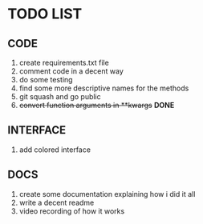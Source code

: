 # TODO LIST

## CODE
1. create requirements.txt file
2. comment code in a decent way
3. do some testing
4. find some more descriptive names for the methods
5. git squash and go public
6. ~~convert function arguments in \*\*kwargs~~ **DONE**

## INTERFACE
1. add colored interface

## DOCS
1. create some documentation explaining how i did it all
2. write a decent readme
3. video recording of how it works
